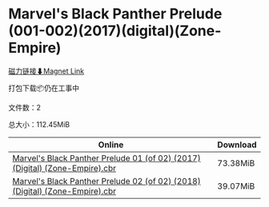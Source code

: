 # Marvel's Black Panther Prelude (001-002)(2017)(digital)(Zone-Empire)

[磁力链接⬇Magnet Link](magnet:?xt=urn:btih:f089e7ab6336bd41b5735a6f693c3beef186ef1d&dn=Marvel%27s%20Black%20Panther%20Prelude%20%28001-002%29%282017%29%28digital%29%28Zone-Empire%29)

打包下载📦仍在工事中

文件数：2

总大小：112.45MiB

Online | Download
--- | ---
[Marvel's Black Panther Prelude 01 (of 02) (2017) (Digital) (Zone-Empire).cbr](https://github.com/alicewish/markdown/blob/master/comic/Marvels-Black-Panther-Prelude-01-of-02-2017-Digital-Zone-Empire-cbr.md) | 73.38MiB
[Marvel's Black Panther Prelude 02 (of 02) (2018) (Digital) (Zone-Empire).cbr](https://github.com/alicewish/markdown/blob/master/comic/Marvels-Black-Panther-Prelude-02-of-02-2018-Digital-Zone-Empire-cbr.md) | 39.07MiB